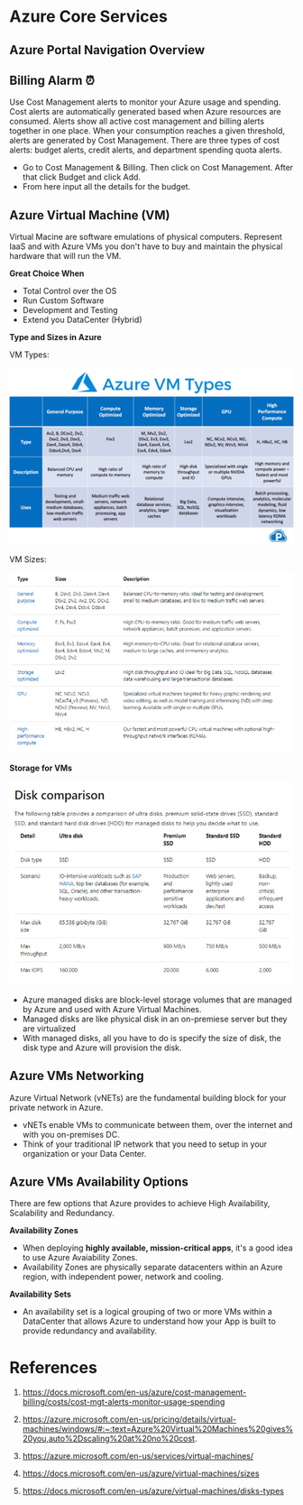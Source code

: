 # Azure Core Services


## Azure Portal Navigation Overview


## Billing Alarm ⏰

Use Cost Management alerts to monitor your Azure usage and spending. Cost alerts are automatically generated based when Azure resources are consumed. Alerts show all active cost management and billing alerts together in one place. When your consumption reaches a given threshold, alerts are generated by Cost Management. There are three types of cost alerts: budget alerts, credit alerts, and department spending quota alerts.

* Go to Cost Management & Billing. Then click on Cost Management. After that click Budget and click Add.
* From here input all the details for the budget.


## Azure Virtual Machine (VM)

Virtual Macine are software emulations of physical computers. Represent IaaS and with Azure VMs you don't have to buy and maintain the physical hardware that will run the VM.

**Great Choice When**

* Total Control over the OS
* Run Custom Software
* Development and Testing
* Extend you DataCenter (Hybrid) 

**Type and Sizes in Azure**

VM Types:

<p align="center">
<img src="https://github.com/H0j3n/Azure-AZ-900-Notes/blob/master/img/vmtype.png" alt="My Images"></p>

VM Sizes:

<p align="center">
<img src="https://github.com/H0j3n/Azure-AZ-900-Notes/blob/master/img/vmsize.png" alt="My Images"></p>


**Storage for VMs**

<p align="center">
<img src="https://github.com/H0j3n/Azure-AZ-900-Notes/blob/master/img/vmdisk.png" alt="My Images"></p>

* Azure managed disks are block-level storage volumes that are managed by Azure and used with Azure Virtual Machines.
* Managed disks are like physical disk in an on-premiese server but they are virtualized
* With managed disks, all you have to do is specify the size of disk, the disk type and Azure will provision the disk.

## Azure VMs Networking 

Azure Virtual Network (vNETs) are the fundamental building block for your private network in Azure.

* vNETs enable VMs to communicate between them, over the internet and with you on-premises DC.
* Think of your traditional IP network that you need to setup in your organization or your Data Center.

## Azure VMs Availability Options

There are few options that Azure provides to achieve High Availability, Scalability and Redundancy.

**Availability Zones**

* When deploying **highly available, mission-critical apps**, it's a good idea to use Azure Avaiability Zones.
* Availability Zones are physically separate datacenters within an Azure region, with independent power, network and cooling.

**Availability Sets**

* An availability set is a logical grouping of two or more VMs within a DataCenter that allows Azure to understand how your App is built to provide redundancy and availability.
# References

1. https://docs.microsoft.com/en-us/azure/cost-management-billing/costs/cost-mgt-alerts-monitor-usage-spending

2. https://azure.microsoft.com/en-us/pricing/details/virtual-machines/windows/#:~:text=Azure%20Virtual%20Machines%20gives%20you,auto%2Dscaling%20at%20no%20cost.

3. https://azure.microsoft.com/en-us/services/virtual-machines/

4. https://docs.microsoft.com/en-us/azure/virtual-machines/sizes

5. https://docs.microsoft.com/en-us/azure/virtual-machines/disks-types